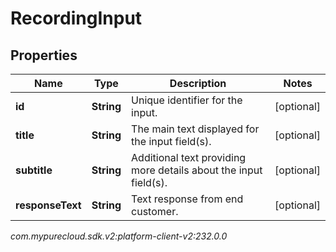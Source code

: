 # RecordingInput


## Properties

| Name | Type | Description | Notes |
| ------------ | ------------- | ------------- | ------------- |
| **id** | **String** | Unique identifier for the input. |  [optional] |
| **title** | **String** | The main text displayed for the input field(s). |  [optional] |
| **subtitle** | **String** | Additional text providing more details about the input field(s). |  [optional] |
| **responseText** | **String** | Text response from end customer. |  [optional] |




_com.mypurecloud.sdk.v2:platform-client-v2:232.0.0_
